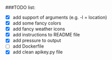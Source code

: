 ###TODO list:

- [X] add support of arguments (e.g. -l = location) 
- [X] add some fancy colors
- [X] add fancy weather icons 
- [X] add instructions to README file
- [X] add pressure to output
- [ ] add Dockerfile
- [X] add clean apikey.py file
